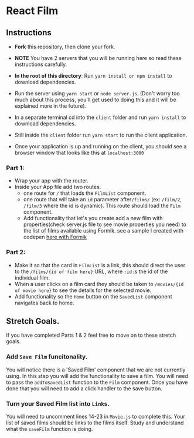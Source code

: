 # React Film 

## Instructions

* **Fork** this repository, then clone your fork.
* **NOTE** You have 2 servers that you will be running here so read these instructions carefully.
* **In the root of this directory**: Run `yarn install or npm install` to download dependencies.
* Run the server using `yarn start` or `node server.js`. (Don't worry too much about this process, you'll get used to doing this and it will be explained more in the future).
* In a separate terminal cd into the `client` folder and run `yarn install` to download dependencies.
* Still inside the `client` folder run `yarn start` to run the client application.

* Once your application is up and running on the client, you should see a browser window that looks like this at `localhost:3000`

### Part 1:

* Wrap your app with the router.
* Inside your App file add two routes.
  * one route for `/` that loads the `FilmList` component.
  * one route that will take an `id` parameter after`/films/` (ex: `/film/2`, `/film/3` where the id is dynamic). This route should load the `Film` component.
  * Add functionality that let's you create add a new film with properties(check server.js file to see movie properties you need) to the list of films available using Formik. see a sample I created with codepen [here with Formik](https://codesandbox.io/s/form-management-pf2wj)

### Part 2:

* Make it so that the card in `FilmList` is a link, this should direct the user to the `/films/{id of film here}` URL, where `:id` is the id of the individual film.
* When a user clicks on a film card they should be taken to `/movies/{id of movie here}` to see the details for the selected movie.
* Add functionality so the `Home` button on the `SavedList` component navigates back to home.

## Stretch Goals.

If you have completed Parts 1 & 2 feel free to move on to these stretch goals.

### Add `Save Film` funcitonality.

You will notice there is a 'Saved Film' component that we are not currently using. In this step you will add the functionality to save a film. You will need to pass the `addToSavedList` function to the `Film` component. Once you have done that you will need to add a click handler to the save button.

### Turn your Saved Film list into `Link`s.

You will need to uncomment lines 14-23 in `Movie.js` to complete this. Your list of saved films should be links to the films itself. Study and understand what the `saveFilm` function is doing.

